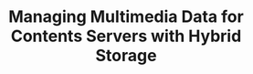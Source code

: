 ---
title: Managing Multimedia Data for Contents Servers with Hybrid Storage
start-date: 2007-03-01
end-date: 2010-12-31
progress: Finish
host: KOSEF
division: 국가과제
---